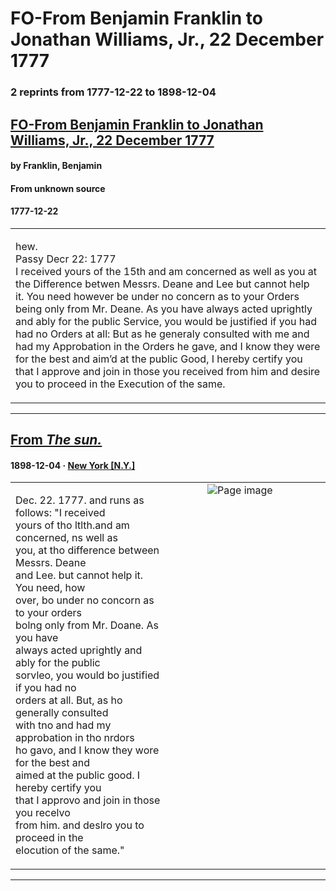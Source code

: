 
# FO-From Benjamin Franklin to Jonathan Williams, Jr., 22 December 1777

### 2 reprints from 1777-12-22 to 1898-12-04

## [FO-From Benjamin Franklin to Jonathan Williams, Jr., 22 December 1777](https://founders.archives.gov/documents/Franklin/01-25-02-0254)

#### by Franklin, Benjamin

#### From unknown source

#### 1777-12-22

<table style="width: 100%;"><tr><td style="width: 50%">

hew.  
Passy Decr 22: 1777  
I received yours of the 15th and am concerned as well as you at the Difference betwen Messrs. Deane and Lee but cannot help it. You need however be under no concern as to your Orders being only from Mr. Deane. As you have always acted uprightly and ably for the public Service, you would be justified if you had had no Orders at all: But as he generaly consulted with me and had my Approbation in the Orders he gave, and I know they were for the best and aim’d at the public Good, I hereby certify you that I approve and join in those you received from him and desire you to proceed in the Execution of the same.
</td></tr></table>

---

## [From _The sun._](https://chroniclingamerica.loc.gov/lccn/sn83030272/1898-12-04/ed-1/seq-14)

#### 1898-12-04 &middot; [New York [N.Y.]](http://dbpedia.org/resource/New_York_City)

<table style="width: 100%;"><tr><td style="width: 50%">

  
Dec. 22. 1777. and runs as follows: &quot;I received  
yours of tho ltlth.and am concerned, ns well as  
you, at tho difference between Messrs. Deane  
and Lee. but cannot help it. You need, how­  
over, bo under no concorn as to your orders  
bolng only from Mr. Doane. As you have  
always acted uprightly and ably for the public  
sorvleo, you would bo justified if you had no  
orders at all. But, as ho generally consulted  
with tno and had my approbation in tho nrdors  
ho gavo, and I know they wore for the best and  
aimed at the public good. I hereby certify you  
that I approvo and join in those you recelvo  
from him. and deslro you to proceed in the  
elocution of the same.&quot;
</td><td style="width: 50%; max-height: 75%; margin: auto; display: block;">
<img alt="Page image" src="https://chroniclingamerica.loc.gov/iiif/2/nn_qabbani_ver01%2Fdata%2Fsn83030272%2F00175043032%2F1898120401%2F0441.jp2/pct:33.345858,52.603451,12.474169,7.253016/!600,600/0/default.jpg"/>
</td>
</tr></table>

---

